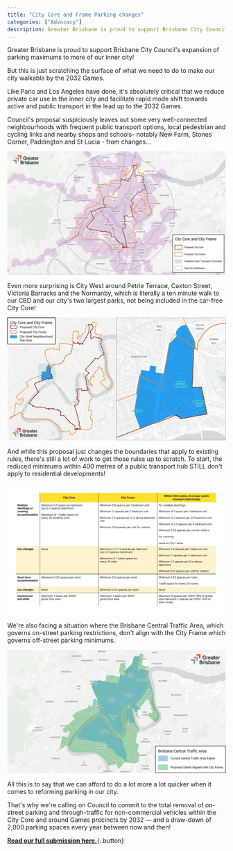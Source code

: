 ```yaml
---
title: "City Core and Frame Parking changes"
categories: ["Advocacy"]
description: Greater Brisbane is proud to support Brisbane City Council's expansion of parking maximums to more of our inner city! But this is just scratching the surface of what we need to do to make our city walkable by the 2032 Games.
---
```


Greater Brisbane is proud to support Brisbane City Council's expansion of parking maximums to more of our inner city!

But this is just scratching the surface of what we need to do to make our city walkable by the 2032 Games.

Like Paris and Los Angeles have done, it's absolutely critical that we reduce private car use in the inner city and facilitate rapid mode shift towards active and public transport in the lead up to the 2032 Games.

Council's proposal suspiciously leaves out some very well-connected neighbourhoods with frequent public transport options, local pedestrian and cycling links and nearby shops and schools- notably New Farm, Stones Corner, Paddington and St Lucia - from changes...

![Map of inner Brisbane (5km radius from City Hall) showing the proposed city core and city frame areas, with 400m walksheds for major public transport infrastructure.](/assets/images/2024-11-05-city-core-and-frame-parking/5km.jpeg)

Even more surprising is City West around Petrie Terrace, Caxton Street, Victoria Barracks and the Normanby, which is literally a ten minute walk to our CBD and our city's two largest parks, not being included in the car-free City Core!

![Map showing Petrie Terrace](/assets/images/2024-11-05-city-core-and-frame-parking/petrie-terrace.jpeg)

And while this proposal just changes the boundaries that apply to existing rules, there's still a lot of work to get those rules up to scratch. To start, the reduced minimums within 400 metres of a public transport hub STILL don't apply to residential developments!

![Table of official and our proposed changes](/assets/images/2024-11-05-city-core-and-frame-parking/table.jpeg)

We're also facing a situation where the Brisbane Central Traffic Area, which governs on-street parking restrictions, don't align with the City Frame which governs off-street parking minimums.

![The Central Traffic Area superimposed over the City Frame](/assets/images/2024-11-05-city-core-and-frame-parking/central-traffic-area.jpeg)

All this is to say that we can afford to do a lot more a lot quicker when it comes to reforming parking in our city.

That's why we're calling on Council to commit to the total removal of on-street parking and through-traffic for non-commercial vehicles within the City Core and around Games precincts by 2032 — and a draw-down of 2,000 parking spaces every year between now and then!

[**Read our full submission here.**](/assets/files/2024-01-11-City-Core-and-Frame-parking.pdf){:.button}

